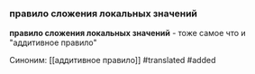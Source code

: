 ### правило сложения локальных значений

**правило сложения локальных значений** - тоже самое что и "аддитивное правило"

Синоним: [[аддитивное правило]]
#translated 
#added 
